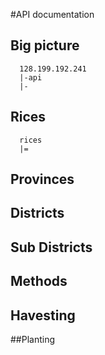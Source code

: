 #API documentation

## Big picture
 ```
   128.199.192.241
   |-api
   |-
 ```

## Rices
  ```
    rices
    |=
  ```
## Provinces
## Districts
## Sub Districts
## Methods
## Havesting
##Planting

